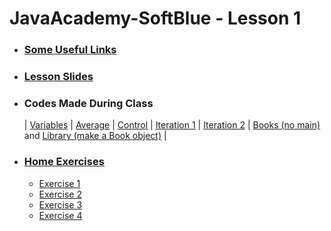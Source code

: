 # JavaAcademy-SoftBlue - Lesson 1

* ### [Some Useful Links](https://github.com/samuel-sanches-BR/Cursos-Softblue/blob/exercise-javaacademy/Webinar%20%231%20-%20Links.txt)

* ### [Lesson Slides](https://github.com/samuel-sanches-BR/Cursos-Softblue/blob/exercise-javaacademy/Webinar%20%231%20-%20Slides.pdf)

* ### **Codes Made During Class**

  | [Variables](https://github.com/samuel-sanches-BR/Cursos-Softblue/blob/exercise-javaacademy/Variavel.java) | 
  [Average](https://github.com/samuel-sanches-BR/Cursos-Softblue/blob/exercise-javaacademy/Media.java) | 
  [Control](https://github.com/samuel-sanches-BR/Cursos-Softblue/blob/exercise-javaacademy/Controle.java) | 
  [Iteration 1](https://github.com/samuel-sanches-BR/Cursos-Softblue/blob/exercise-javaacademy/Repeticao.java) | 
  [Iteration 2](https://github.com/samuel-sanches-BR/Cursos-Softblue/blob/exercise-javaacademy/Repeticao2.java) |
  [Books (no main)](https://github.com/samuel-sanches-BR/Cursos-Softblue/blob/exercise-javaacademy/Livro.java) and [Library (make a Book object)](https://github.com/samuel-sanches-BR/Cursos-Softblue/blob/exercise-javaacademy/Biblioteca.java) | 

* ### [Home Exercises](https://github.com/samuel-sanches-BR/Cursos-Softblue/blob/exercise-javaacademy/Webinar%20%231%20-%20Exerc%C3%ADcios.pdf)
  * [Exercise 1](https://github.com/samuel-sanches-BR/Cursos-Softblue/blob/exercise-javaacademy/Lesson1Exercicio1.java)
  * [Exercise 2](https://github.com/samuel-sanches-BR/Cursos-Softblue/blob/exercise-javaacademy/Lesson1Exercicio2.java)
  * [Exercise 3](https://github.com/samuel-sanches-BR/Cursos-Softblue/blob/exercise-javaacademy/Lesson1Exercicio3.java)
  * [Exercise 4](https://github.com/samuel-sanches-BR/Cursos-Softblue/blob/exercise-javaacademy/Lesson1Exercicio4.java)
